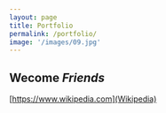 ```yaml
---
layout: page
title: Portfolio
permalink: /portfolio/
image: '/images/09.jpg'
---
```


## Wecome *Friends*

[https://www.wikipedia.com](Wikipedia)
